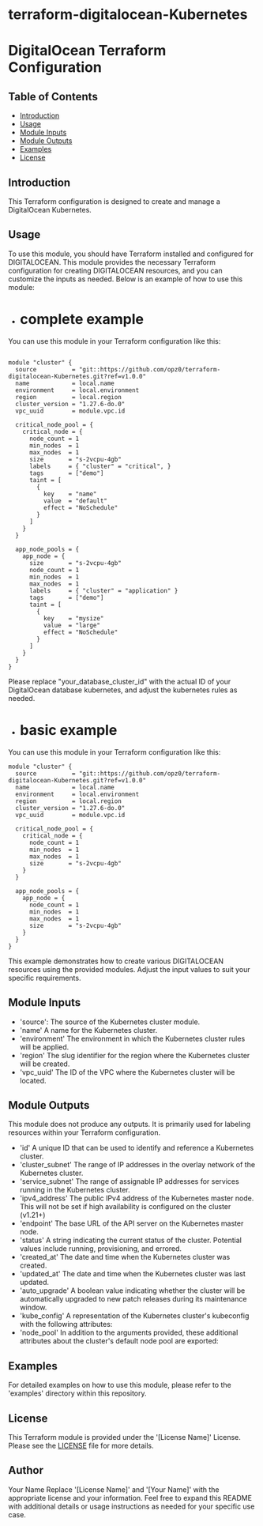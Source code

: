 # terraform-digitalocean-Kubernetes
# DigitalOcean Terraform Configuration

## Table of Contents

- [Introduction](#introduction)
- [Usage](#usage)
- [Module Inputs](#module-inputs)
- [Module Outputs](#module-outputs)
- [Examples](#examples)
- [License](#license)

## Introduction
This Terraform configuration is designed to create and manage a DigitalOcean Kubernetes.

## Usage
To use this module, you should have Terraform installed and configured for DIGITALOCEAN. This module provides the necessary Terraform configuration for creating DIGITALOCEAN resources, and you can customize the inputs as needed. Below is an example of how to use this module:

- # complete example
You can use this module in your Terraform configuration like this:

```hcl

module "cluster" {
  source          = "git::https://github.com/opz0/terraform-digitalocean-Kubernetes.git?ref=v1.0.0"
  name            = local.name
  environment     = local.environment
  region          = local.region
  cluster_version = "1.27.6-do.0"
  vpc_uuid        = module.vpc.id

  critical_node_pool = {
    critical_node = {
      node_count = 1
      min_nodes  = 1
      max_nodes  = 1
      size       = "s-2vcpu-4gb"
      labels     = { "cluster" = "critical", }
      tags       = ["demo"]
      taint = [
        {
          key    = "name"
          value  = "default"
          effect = "NoSchedule"
        }
      ]
    }
  }

  app_node_pools = {
    app_node = {
      size       = "s-2vcpu-4gb"
      node_count = 1
      min_nodes  = 1
      max_nodes  = 1
      labels     = { "cluster" = "application" }
      tags       = ["demo"]
      taint = [
        {
          key    = "mysize"
          value  = "large"
          effect = "NoSchedule"
        }
      ]
    }
  }
}
```
Please replace "your_database_cluster_id" with the actual ID of your DigitalOcean database kubernetes, and adjust the kubernetes rules as needed.


- # basic example
You can use this module in your Terraform configuration like this:
```hcl
module "cluster" {
  source          = "git::https://github.com/opz0/terraform-digitalocean-Kubernetes.git?ref=v1.0.0"
  name            = local.name
  environment     = local.environment
  region          = local.region
  cluster_version = "1.27.6-do.0"
  vpc_uuid        = module.vpc.id

  critical_node_pool = {
    critical_node = {
      node_count = 1
      min_nodes  = 1
      max_nodes  = 1
      size       = "s-2vcpu-4gb"
    }
  }

  app_node_pools = {
    app_node = {
      node_count = 1
      min_nodes  = 1
      max_nodes  = 1
      size       = "s-2vcpu-4gb"
    }
  }
}
```
This example demonstrates how to create various DIGITALOCEAN resources using the provided modules. Adjust the input values to suit your specific requirements.


## Module Inputs

- 'source': The source of the Kubernetes cluster module.
- 'name' A name for the Kubernetes cluster.
- 'environment'  The environment in which the Kubernetes cluster  rules will be applied.
- 'region' The slug identifier for the region where the Kubernetes cluster will be created.
- 'vpc_uuid' The ID of the VPC where the Kubernetes cluster will be located.

## Module Outputs

This module does not produce any outputs. It is primarily used for labeling resources within your Terraform configuration.

- 'id' A unique ID that can be used to identify and reference a Kubernetes cluster.
- 'cluster_subnet' The range of IP addresses in the overlay network of the Kubernetes cluster.
- 'service_subnet'  The range of assignable IP addresses for services running in the Kubernetes cluster.
- 'ipv4_address'  The public IPv4 address of the Kubernetes master node. This will not be set if high availability is configured on the cluster (v1.21+)
- 'endpoint'  The base URL of the API server on the Kubernetes master node.
- 'status' A string indicating the current status of the cluster. Potential values include running, provisioning, and errored.
- 'created_at' The date and time when the Kubernetes cluster was created.
- 'updated_at' The date and time when the Kubernetes cluster was last updated.
- 'auto_upgrade' A boolean value indicating whether the cluster will be automatically upgraded to new patch releases during its maintenance window.
- 'kube_config' A representation of the Kubernetes cluster's kubeconfig with the following attributes:
- 'node_pool'  In addition to the arguments provided, these additional attributes about the cluster's default node pool are exported:

## Examples
For detailed examples on how to use this module, please refer to the 'examples' directory within this repository.

## License
This Terraform module is provided under the '[License Name]' License. Please see the [LICENSE](https://github.com/opz0/terraform-digitalocean-Kubernetes/blob/readme/LICENSE) file for more details.

## Author
Your Name
Replace '[License Name]' and '[Your Name]' with the appropriate license and your information. Feel free to expand this README with additional details or usage instructions as needed for your specific use case.